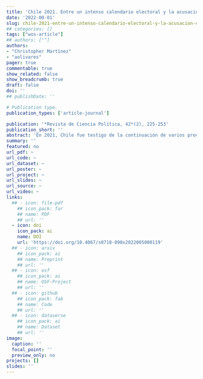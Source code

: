 ```yaml
---
title: 'Chile 2021. Entre un intenso calendario electoral y la acusación constitucional en contra de Sebastián Piñera'
date: '2022-08-01'
slug: chile-2021-entre-un-intenso-calendario-electoral-y-la-acusacion-constitucional
## categories: []
tags: ["wos-article"]
## authors: [""]
authors:
- "Christopher Martínez"
- "aolivares"
pager: true
commentable: true
show_related: false
show_breadcrumb: true
draft: false
doi: ''
## publishDate: ''

# Publication type.
publication_types: ['article-journal']

publication: '*Revista de Ciencia Política, 42*(2), 225-253'
publication_short: ''
abstract: 'En 2021, Chile fue testigo de la continuación de varios procesos políticos y sociales de años anteriores, entre ellos la lucha contra el COVID-19 y el cambio constitucional. En este artículo, analizamos dos aspectos clave del último “año hábil” del segundo gobierno de Sebastián Piñera: el intenso calendario electoral y la acusación constitucional en contra del presidente durante el segundo semestre de 2021. Por un lado, los resultados de diferentes elecciones confirman el debilitamiento de la centroderecha y sus partidos tradicionales, proceso que comenzó a pavimentarse con el estallido social de 2019 y el manejo de este por parte del presidente Sebastián Piñera. Por otro lado, examinamos en detalle la acusación constitucional que sufrió el jefe de gobierno de la coalición de centroderecha, enfocándonos especialmente en las posibles motivaciones de quienes las patrocinan y su impacto con la estabilidad presidencial en Chile.'
summary: ''
featured: no
url_pdf: ~
url_code: ~
url_dataset: ~
url_poster: ~
url_project: ~
url_slides: ~
url_source: ~
url_video: ~
links:
  ## - icon: file-pdf
    ## icon_pack: far
    ## name: PDF
    ## url: ''
  - icon: doi
    icon_pack: ai
    name: DOI
    url: 'https://doi.org/10.4067/s0718-090x2022005000119'
  ## - icon: arxiv
    ## icon_pack: ai
    ## name: Preprint
    ## url: ''
  ## - icon: osf
    ## icon_pack: ai
    ## name: OSF-Project
    ## url: ''
  ## - icon: github
    ## icon_pack: fab
    ## name: Code
    ## url: ''
  ## - icon: dataverse
    ## icon_pack: ai
    ## name: Dataset
    ## url: ''
image:
  caption: ''
  focal_point: ''
  preview_only: no
projects: []
slides: ''
---
```

